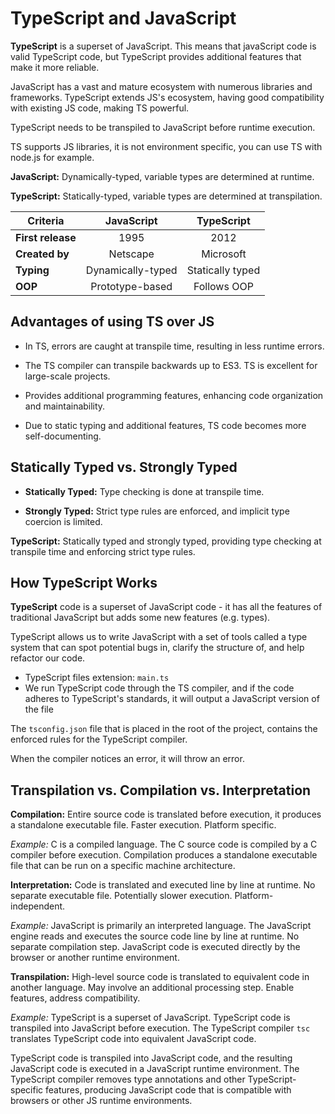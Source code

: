 # TypeScript and JavaScript

**TypeScript** is a superset of JavaScript. This means that javaScript code is valid TypeScript code, but TypeScript provides additional features that make it more reliable.

JavaScript has a vast and mature ecosystem with numerous libraries and frameworks. TypeScript extends JS's ecosystem, having good compatibility with existing JS code, making TS powerful.

TypeScript needs to be transpiled to JavaScript before runtime execution.

TS supports JS libraries, it is not environment specific, you can use TS with node.js for example.

**JavaScript:** Dynamically-typed, variable types are determined at runtime.

**TypeScript:** Statically-typed, variable types are determined at transpilation.

| Criteria          |    JavaScript     |    TypeScript    |
| ----------------- | :---------------: | :--------------: |
| **First release** |       1995        |       2012       |
| **Created by**    |     Netscape      |    Microsoft     |
| **Typing**        | Dynamically-typed | Statically typed |
| **OOP**           |  Prototype-based  |   Follows OOP    |

## Advantages of using TS over JS

- In TS, errors are caught at transpile time, resulting in less runtime errors.

- The TS compiler can transpile backwards up to ES3. TS is excellent for large-scale projects.

- Provides additional programming features, enhancing code organization and maintainability.

- Due to static typing and additional features, TS code becomes more self-documenting.

## Statically Typed vs. Strongly Typed

- **Statically Typed:** Type checking is done at transpile time.

- **Strongly Typed:** Strict type rules are enforced, and implicit type coercion is limited.

**TypeScript:** Statically typed and strongly typed, providing type checking at transpile time and enforcing strict type rules.

## How TypeScript Works

**TypeScript** code is a superset of JavaScript code - it has all the features of traditional JavaScript but adds some new features (e.g. types).

TypeScript allows us to write JavaScript with a set of tools called a type system that can spot potential bugs in, clarify the structure of, and help refactor our code.

- TypeScript files extension: `main.ts`
- We run TypeScript code through the TS compiler, and if the code adheres to TypeScript's standards, it will output a JavaScript version of the file

The `tsconfig.json` file that is placed in the root of the project, contains the enforced rules for the TypeScript compiler.

When the compiler notices an error, it will throw an error.

## Transpilation vs. Compilation vs. Interpretation

**Compilation:** Entire source code is translated before execution, it produces a standalone executable file. Faster execution. Platform specific.

_Example:_ C is a compiled language. The C source code is compiled by a C compiler before execution. Compilation produces a standalone executable file that can be run on a specific machine architecture.

**Interpretation:** Code is translated and executed line by line at runtime. No separate executable file. Potentially slower execution. Platform-independent.

_Example:_ JavaScript is primarily an interpreted language. The JavaScript engine reads and executes the source code line by line at runtime. No separate compilation step. JavaScript code is executed directly by the browser or another runtime environment.

**Transpilation:** High-level source code is translated to equivalent code in another language. May involve an additional processing step. Enable features, address compatibility.

_Example:_ TypeScript is a superset of JavaScript. TypeScript code is transpiled into JavaScript before execution. The TypeScript compiler `tsc` translates TypeScript code into equivalent JavaScript code.

TypeScript code is transpiled into JavaScript code, and the resulting JavaScript code is executed in a JavaScript runtime environment. The TypeScript compiler removes type annotations and other TypeScript-specific features, producing JavaScript code that is compatible with browsers or other JS runtime environments.
